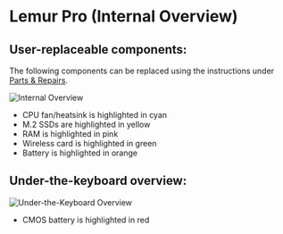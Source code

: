 # Lemur Pro (Internal Overview)

## User-replaceable components:

The following components can be replaced using the instructions under [Parts & Repairs](./repairs.md).

![Internal Overview](./img/components-highlighted.jpg)

- CPU fan/heatsink is highlighted in cyan
- M.2 SSDs are highlighted in yellow
- RAM is highlighted in pink
- Wireless card is highlighted in green
- Battery is highlighted in orange

## Under-the-keyboard overview:

![Under-the-Keyboard Overview](./img/under-keyboard-highlighted.png)

- CMOS battery is highlighted in red
